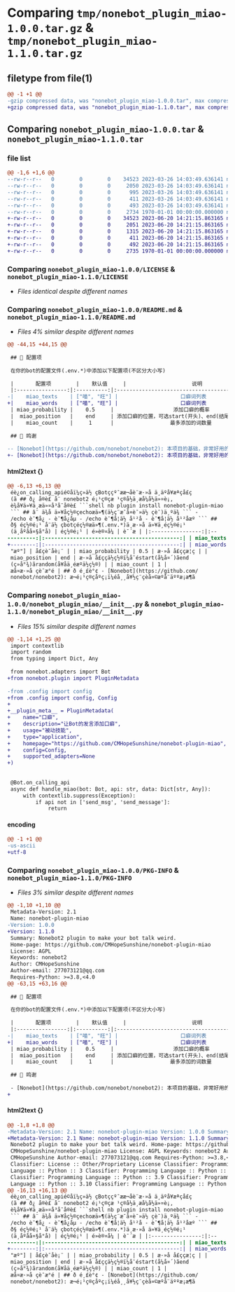 # Comparing `tmp/nonebot_plugin_miao-1.0.0.tar.gz` & `tmp/nonebot_plugin_miao-1.1.0.tar.gz`

## filetype from file(1)

```diff
@@ -1 +1 @@
-gzip compressed data, was "nonebot_plugin_miao-1.0.0.tar", max compression
+gzip compressed data, was "nonebot_plugin_miao-1.1.0.tar", max compression
```

## Comparing `nonebot_plugin_miao-1.0.0.tar` & `nonebot_plugin_miao-1.1.0.tar`

### file list

```diff
@@ -1,6 +1,6 @@
--rw-r--r--   0        0        0    34523 2023-03-26 14:03:49.636141 nonebot_plugin_miao-1.0.0/LICENSE
--rw-r--r--   0        0        0     2050 2023-03-26 14:03:49.636141 nonebot_plugin_miao-1.0.0/README.md
--rw-r--r--   0        0        0      995 2023-03-26 14:03:49.636141 nonebot_plugin_miao-1.0.0/nonebot_plugin_miao/__init__.py
--rw-r--r--   0        0        0      411 2023-03-26 14:03:49.636141 nonebot_plugin_miao-1.0.0/nonebot_plugin_miao/config.py
--rw-r--r--   0        0        0      493 2023-03-26 14:03:49.636141 nonebot_plugin_miao-1.0.0/pyproject.toml
--rw-r--r--   0        0        0     2734 1970-01-01 00:00:00.000000 nonebot_plugin_miao-1.0.0/PKG-INFO
+-rw-r--r--   0        0        0    34523 2023-06-20 14:21:15.863165 nonebot_plugin_miao-1.1.0/LICENSE
+-rw-r--r--   0        0        0     2051 2023-06-20 14:21:15.863165 nonebot_plugin_miao-1.1.0/README.md
+-rw-r--r--   0        0        0     1315 2023-06-20 14:21:15.863165 nonebot_plugin_miao-1.1.0/nonebot_plugin_miao/__init__.py
+-rw-r--r--   0        0        0      411 2023-06-20 14:21:15.863165 nonebot_plugin_miao-1.1.0/nonebot_plugin_miao/config.py
+-rw-r--r--   0        0        0      492 2023-06-20 14:21:15.863165 nonebot_plugin_miao-1.1.0/pyproject.toml
+-rw-r--r--   0        0        0     2735 1970-01-01 00:00:00.000000 nonebot_plugin_miao-1.1.0/PKG-INFO
```

### Comparing `nonebot_plugin_miao-1.0.0/LICENSE` & `nonebot_plugin_miao-1.1.0/LICENSE`

 * *Files identical despite different names*

### Comparing `nonebot_plugin_miao-1.0.0/README.md` & `nonebot_plugin_miao-1.1.0/README.md`

 * *Files 4% similar despite different names*

```diff
@@ -44,15 +44,15 @@
 
 ## 🔧 配置项
 
 在你的bot的配置文件(.env.*)中添加以下配置项(不区分大小写)
 
 |       配置项        |    默认值     |                     说明                      |
 |:----------------:|:----------:|:-------------------------------------------:|
-|    miao_texts    | ["喵", "旺"] |                    口癖词列表                    |
+|    miao_words    | ["喵", "旺"] |                    口癖词列表                    |
 | miao_probability |    0.5     |                   添加口癖的概率                   |
 |  miao_position   |    end     | 添加口癖的位置，可选start(开头)、end(结尾)、random(句子中随机位置) |
 |    miao_count    |     1      |                  最多添加的词数量                   |
 
 ## 💝 鸣谢
 
-- [Nonebot](https://github.com/nonebot/nonebot2): 本项目的基础，非常好用的聊天机器人框架。
+- [Nonebot](https://github.com/nonebot/nonebot2): 本项目的基础，非常好用的聊天机器人框架。
```

#### html2text {}

```diff
@@ -6,13 +6,13 @@
 éè¿on_calling_apié©å­ï¼ç»ä½ çBotççº¯ææ¬åè¨æ·»å ä¸äºå¥æªçå£ç
 (ã ## ð¿ å®è£ å¨ nonebot2 é¡¹ç®çæ ¹ç®å½ä¸æå¼å½ä»¤è¡,
 è¾å¥ä»¥ä¸æä»¤å³å¯å®è£ ```shell nb plugin install nonebot-plugin-miao
 ``` ## â¨ ä¾å­ ä»¥åç½®çechoæä»¶(ä½ç¨æ¯å¤è¯»ä½ çè¯)ä¸ºä¾ ``` -
 /echo è¯¶å¿ - è¯¶å¿åµ - /echo è¯¶å¦ä½ å¹²å - è¯¶å¦ä½ å¹²åæº ``` ##
 ð§ éç½®é¡¹ å¨ä½ çbotçéç½®æä»¶(.env.*)ä¸­æ·»å ä»¥ä¸éç½®é¡¹
 (ä¸åºåå¤§å°å) | éç½®é¡¹ | é»è®¤å¼ | è¯´æ | |:----------------:|:--
---------:|:-------------------------------------------:| | miao_texts | ["åµ",
+--------:|:-------------------------------------------:| | miao_words | ["åµ",
 "æº"] | å£çè¯åè¡¨ | | miao_probability | 0.5 | æ·»å å£ççæ¦ç | |
 miao_position | end | æ·»å å£ççä½ç½®ï¼å¯éstart(å¼å¤´)ãend
 (ç»å°¾)ãrandom(å¥å­ä¸­éæºä½ç½®) | | miao_count | 1 |
 æå¤æ·»å çè¯æ°é | ## ð é¸£è°¢ - [Nonebot](https://github.com/
 nonebot/nonebot2): æ¬é¡¹ç®çåºç¡ï¼éå¸¸å¥½ç¨çèå¤©æºå¨äººæ¡æ¶ã
```

### Comparing `nonebot_plugin_miao-1.0.0/nonebot_plugin_miao/__init__.py` & `nonebot_plugin_miao-1.1.0/nonebot_plugin_miao/__init__.py`

 * *Files 15% similar despite different names*

```diff
@@ -1,14 +1,25 @@
 import contextlib
 import random
 from typing import Dict, Any
 
 from nonebot.adapters import Bot
+from nonebot.plugin import PluginMetadata
 
-from .config import config
+from .config import config, Config
+
+__plugin_meta__ = PluginMetadata(
+    name="口癖",
+    description="让Bot的发言添加口癖",
+    usage="被动技能",
+    type="application",
+    homepage="https://github.com/CMHopeSunshine/nonebot-plugin-miao",
+    config=Config,
+    supported_adapters=None
+)
 
 
 @Bot.on_calling_api
 async def handle_miao(bot: Bot, api: str, data: Dict[str, Any]):
     with contextlib.suppress(Exception):
         if api not in ['send_msg', 'send_message']:
             return
```

#### encoding

```diff
@@ -1 +1 @@
-us-ascii
+utf-8
```

### Comparing `nonebot_plugin_miao-1.0.0/PKG-INFO` & `nonebot_plugin_miao-1.1.0/PKG-INFO`

 * *Files 3% similar despite different names*

```diff
@@ -1,10 +1,10 @@
 Metadata-Version: 2.1
 Name: nonebot-plugin-miao
-Version: 1.0.0
+Version: 1.1.0
 Summary: Nonebot2 plugin to make your bot talk weird.
 Home-page: https://github.com/CMHopeSunshine/nonebot-plugin-miao
 License: AGPL
 Keywords: nonebot2
 Author: CMHopeSunshine
 Author-email: 277073121@qq.com
 Requires-Python: >=3.8,<4.0
@@ -63,15 +63,16 @@
 
 ## 🔧 配置项
 
 在你的bot的配置文件(.env.*)中添加以下配置项(不区分大小写)
 
 |       配置项        |    默认值     |                     说明                      |
 |:----------------:|:----------:|:-------------------------------------------:|
-|    miao_texts    | ["喵", "旺"] |                    口癖词列表                    |
+|    miao_words    | ["喵", "旺"] |                    口癖词列表                    |
 | miao_probability |    0.5     |                   添加口癖的概率                   |
 |  miao_position   |    end     | 添加口癖的位置，可选start(开头)、end(结尾)、random(句子中随机位置) |
 |    miao_count    |     1      |                  最多添加的词数量                   |
 
 ## 💝 鸣谢
 
 - [Nonebot](https://github.com/nonebot/nonebot2): 本项目的基础，非常好用的聊天机器人框架。
+
```

#### html2text {}

```diff
@@ -1,8 +1,8 @@
-Metadata-Version: 2.1 Name: nonebot-plugin-miao Version: 1.0.0 Summary:
+Metadata-Version: 2.1 Name: nonebot-plugin-miao Version: 1.1.0 Summary:
 Nonebot2 plugin to make your bot talk weird. Home-page: https://github.com/
 CMHopeSunshine/nonebot-plugin-miao License: AGPL Keywords: nonebot2 Author:
 CMHopeSunshine Author-email: 277073121@qq.com Requires-Python: >=3.8,<4.0
 Classifier: License :: Other/Proprietary License Classifier: Programming
 Language :: Python :: 3 Classifier: Programming Language :: Python :: 3.8
 Classifier: Programming Language :: Python :: 3.9 Classifier: Programming
 Language :: Python :: 3.10 Classifier: Programming Language :: Python :: 3.11
@@ -16,13 +16,13 @@
 éè¿on_calling_apié©å­ï¼ç»ä½ çBotççº¯ææ¬åè¨æ·»å ä¸äºå¥æªçå£ç
 (ã ## ð¿ å®è£ å¨ nonebot2 é¡¹ç®çæ ¹ç®å½ä¸æå¼å½ä»¤è¡,
 è¾å¥ä»¥ä¸æä»¤å³å¯å®è£ ```shell nb plugin install nonebot-plugin-miao
 ``` ## â¨ ä¾å­ ä»¥åç½®çechoæä»¶(ä½ç¨æ¯å¤è¯»ä½ çè¯)ä¸ºä¾ ``` -
 /echo è¯¶å¿ - è¯¶å¿åµ - /echo è¯¶å¦ä½ å¹²å - è¯¶å¦ä½ å¹²åæº ``` ##
 ð§ éç½®é¡¹ å¨ä½ çbotçéç½®æä»¶(.env.*)ä¸­æ·»å ä»¥ä¸éç½®é¡¹
 (ä¸åºåå¤§å°å) | éç½®é¡¹ | é»è®¤å¼ | è¯´æ | |:----------------:|:--
---------:|:-------------------------------------------:| | miao_texts | ["åµ",
+--------:|:-------------------------------------------:| | miao_words | ["åµ",
 "æº"] | å£çè¯åè¡¨ | | miao_probability | 0.5 | æ·»å å£ççæ¦ç | |
 miao_position | end | æ·»å å£ççä½ç½®ï¼å¯éstart(å¼å¤´)ãend
 (ç»å°¾)ãrandom(å¥å­ä¸­éæºä½ç½®) | | miao_count | 1 |
 æå¤æ·»å çè¯æ°é | ## ð é¸£è°¢ - [Nonebot](https://github.com/
 nonebot/nonebot2): æ¬é¡¹ç®çåºç¡ï¼éå¸¸å¥½ç¨çèå¤©æºå¨äººæ¡æ¶ã
```

